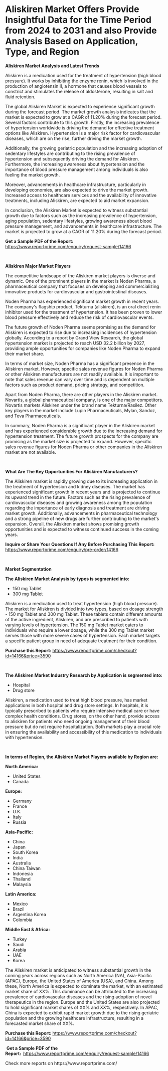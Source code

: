 <p><h1>Aliskiren Market Offers Provide Insightful Data for the Time Period from 2024 to 2031 and also Provide Analysis Based on Application, Type, and Region</h1></p><p><strong>Aliskiren Market Analysis and Latest Trends</strong></p>
<p><p>Aliskiren is a medication used for the treatment of hypertension (high blood pressure). It works by inhibiting the enzyme renin, which is involved in the production of angiotensin II, a hormone that causes blood vessels to constrict and stimulates the release of aldosterone, resulting in salt and fluid retention.</p><p>The global Aliskiren Market is expected to experience significant growth during the forecast period. The market growth analysis indicates that the market is expected to grow at a CAGR of 11.20% during the forecast period. Several factors contribute to this growth. Firstly, the increasing prevalence of hypertension worldwide is driving the demand for effective treatment options like Aliskiren. Hypertension is a major risk factor for cardiovascular diseases, which are on the rise, further driving the market growth.</p><p>Additionally, the growing geriatric population and the increasing adoption of sedentary lifestyles are contributing to the rising prevalence of hypertension and subsequently driving the demand for Aliskiren. Furthermore, the increasing awareness about hypertension and the importance of blood pressure management among individuals is also fueling the market growth.</p><p>Moreover, advancements in healthcare infrastructure, particularly in developing economies, are also expected to drive the market growth. Increased access to healthcare services and the availability of innovative treatments, including Aliskiren, are expected to aid market expansion.</p><p>In conclusion, the Aliskiren Market is expected to witness substantial growth due to factors such as the increasing prevalence of hypertension, aging population, sedentary lifestyles, growing awareness about blood pressure management, and advancements in healthcare infrastructure. The market is projected to grow at a CAGR of 11.20% during the forecast period.</p></p>
<p><strong>Get a Sample PDF of the Report:&nbsp;</strong> <a href="https://www.reportprime.com/enquiry/request-sample/14166">https://www.reportprime.com/enquiry/request-sample/14166</a></p>
<p>&nbsp;</p>
<p><strong>Aliskiren Major Market Players</strong></p>
<p><p>The competitive landscape of the Aliskiren market players is diverse and dynamic. One of the prominent players in the market is Noden Pharma, a pharmaceutical company that focuses on developing and commercializing innovative products for cardiovascular and gastrointestinal diseases.</p><p>Noden Pharma has experienced significant market growth in recent years. The company's flagship product, Tekturna (aliskiren), is an oral direct renin inhibitor used for the treatment of hypertension. It has been proven to lower blood pressure effectively and reduce the risk of cardiovascular events.</p><p>The future growth of Noden Pharma seems promising as the demand for Aliskiren is expected to rise due to increasing incidences of hypertension globally. According to a report by Grand View Research, the global hypertension market is projected to reach USD 32.2 billion by 2027, providing ample opportunities for companies like Noden Pharma to expand their market share.</p><p>In terms of market size, Noden Pharma has a significant presence in the Aliskiren market. However, specific sales revenue figures for Noden Pharma or other Aliskiren manufacturers are not readily available. It is important to note that sales revenue can vary over time and is dependent on multiple factors such as product demand, pricing strategy, and competition.</p><p>Apart from Noden Pharma, there are other players in the Aliskiren market. Novartis, a global pharmaceutical company, is one of the major competitors. Novartis markets Aliskiren under the brand name Tekturna/Rasilez. Other key players in the market include Lupin Pharmaceuticals, Mylan, Sandoz, and Teva Pharmaceuticals.</p><p>In summary, Noden Pharma is a significant player in the Aliskiren market and has experienced considerable growth due to the increasing demand for hypertension treatment. The future growth prospects for the company are promising as the market size is projected to expand. However, specific sales revenue figures for Noden Pharma or other companies in the Aliskiren market are not available.</p></p>
<p>&nbsp;</p>
<p><strong>What Are The Key Opportunities For Aliskiren Manufacturers?</strong></p>
<p><p>The Aliskiren market is rapidly growing due to its increasing application in the treatment of hypertension and kidney diseases. The market has experienced significant growth in recent years and is projected to continue its upward trend in the future. Factors such as the rising prevalence of cardiovascular diseases and growing awareness among the population regarding the importance of early diagnosis and treatment are driving market growth. Additionally, advancements in pharmaceutical technology and a strong pipeline of new drugs are further contributing to the market's expansion. Overall, the Aliskiren market shows promising growth opportunities and is expected to witness continued success in the coming years.</p></p>
<p><strong>Inquire or Share Your Questions If Any Before Purchasing This Report:</strong> <a href="https://www.reportprime.com/enquiry/pre-order/14166">https://www.reportprime.com/enquiry/pre-order/14166</a></p>
<p>&nbsp;</p>
<p><strong>Market Segmentation</strong></p>
<p><strong>The Aliskiren Market Analysis by types is segmented into:</strong></p>
<p><ul><li>150 mg Tablet</li><li>300 mg Tablet</li></ul></p>
<p><p>Aliskiren is a medication used to treat hypertension (high blood pressure). The market for Aliskiren is divided into two types, based on dosage strength - 150 mg Tablet and 300 mg Tablet. These tablets contain different amounts of the active ingredient, Aliskiren, and are prescribed to patients with varying levels of hypertension. The 150 mg Tablet market caters to individuals who require a lower dosage, while the 300 mg Tablet market serves those with more severe cases of hypertension. Each market targets a specific patient group in need of adequate treatment for their condition.</p></p>
<p><strong>Purchase this Report:&nbsp;</strong><a href="https://www.reportprime.com/checkout?id=14166&price=3590">https://www.reportprime.com/checkout?id=14166&price=3590</a></p>
<p>&nbsp;</p>
<p><strong>The Aliskiren Market Industry Research by Application is segmented into:</strong></p>
<p><ul><li>Hospital</li><li>Drug store</li></ul></p>
<p><p>Aliskiren, a medication used to treat high blood pressure, has market applications in both hospital and drug store settings. In hospitals, it is typically prescribed to patients who require intensive medical care or have complex health conditions. Drug stores, on the other hand, provide access to aliskiren for patients who need ongoing management of their blood pressure but do not require hospitalization. Both markets play a crucial role in ensuring the availability and accessibility of this medication to individuals with hypertension.</p></p>
<p>&nbsp;</p>
<p><strong>In terms of Region, the Aliskiren Market Players available by Region are:</strong></p>
<p>
    <p> <strong> North America: </strong>
        <ul>
            <li>United States</li>
            <li>Canada</li>
        </ul>
        </p> 
    <p> <strong> Europe: </strong>
        <ul>
            <li>Germany</li>
            <li>France</li>
            <li>U.K.</li>
            <li>Italy</li>
            <li>Russia</li>
        </ul>
        </p> 
    <p> <strong> Asia-Pacific: </strong>
        <ul>
            <li>China</li>
            <li>Japan</li>
            <li>South Korea</li>
            <li>India</li>
            <li>Australia</li>
            <li>China Taiwan</li>
            <li>Indonesia</li>
            <li>Thailand</li>
            <li>Malaysia</li>
        </ul>
        </p> 
    <p> <strong> Latin America: </strong>
        <ul>
            <li>Mexico</li>
            <li>Brazil</li>
            <li>Argentina Korea</li>
            <li>Colombia</li>
        </ul>
        </p> 
    <p> <strong> Middle East & Africa: </strong>
        <ul>
            <li>Turkey</li>
            <li>Saudi</li>
            <li>Arabia</li>
            <li>UAE</li>
            <li>Korea</li>
        </ul>
    </p>
    </p>
<p><p>The Aliskiren market is anticipated to witness substantial growth in the coming years across regions such as North America (NA), Asia-Pacific (APAC), Europe, the United States of America (USA), and China. Among these, North America is expected to dominate the market, with an estimated market share of XX%. This dominance can be attributed to the increasing prevalence of cardiovascular diseases and the rising adoption of novel therapeutics in the region. Europe and the United States are also projected to hold significant market shares of XX% and XX%, respectively. In APAC, China is expected to exhibit rapid market growth due to the rising geriatric population and the growing healthcare infrastructure, resulting in a forecasted market share of XX%.</p></p>
<p><strong>Purchase this Report: </strong><a href="https://www.reportprime.com/checkout?id=14166&price=3590">https://www.reportprime.com/checkout?id=14166&price=3590</a></p>
<p>&nbsp;<strong>Get a Sample PDF of the Report:&nbsp;&nbsp;</strong><a href="https://www.reportprime.com/enquiry/request-sample/14166">https://www.reportprime.com/enquiry/request-sample/14166</a></p>
<p><strong></strong></p>
<p>Check more reports on https://www.reportprime.com/</p>